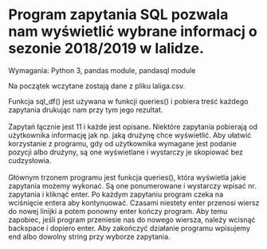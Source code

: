 # Program zapytania SQL pozwala nam wyświetlić wybrane informacj o sezonie 2018/2019 w lalidze.

Wymagania: Python 3, pandas module, pandasql module<br>

Na początek wczytane zostają dane z pliku laliga.csv.<br>

Funkcja sql_df() jest używana w funkcji queries() i pobiera treść każdego zapytania drukując nam przy tym jego rezultat.<br>
<br>
Zapytań łącznie jest 11 i każde jest opisane.
Niektóre zapytania pobierają od użytkownika informację jak np. jaką drużynę chce wyświetlić.
Aby ułatwić korzystanie z programu, gdy od użytkownika wymagane jest podanie pozycji albo drużyny,
są one wyświetlane i wystarczy je skopiować bez cudzysłowia.
<br><br>
Głównym trzonem programu jest funkcja queries(), która wyświetla jakie zapytania możemy wykonać.
Są one ponumerowane i wystarczy wpisać nr. zapytania i kliknąć enter.
Po każdym zapytaniu program czeka na wciśnięcie entera aby kontynuować.
Czasami niestety enter przenosi wiersz do nowej linijki a potem ponowny enter kończy program.
Aby temu zapobiec, jeśli program przeniesie nas do nowego wiersza, należy wcisnąć backspace i dopiero enter.
Aby zakończyć działanie programu wpisujemy end albo dowolny string przy wyborze zapytania.

